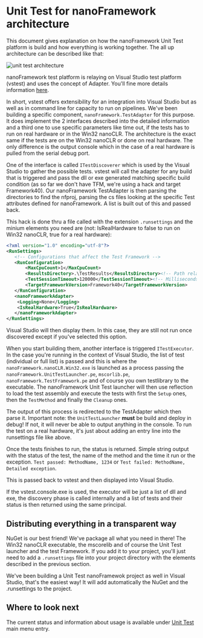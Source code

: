 # Unit Test for nanoFramework architecture

This document gives explanation on how the nanoFramework Unit Test platform is build and how everything is working together. The all up architecture can be described like that:

![unit test architecture](../../images/test-architecture.png)

nanoFramework test platform is relaying on Visual Studio test platform (vstest) and uses the concept of Adapter. You'll fine more details information [here](https://github.com/Microsoft/vstest-docs/blob/master/RFCs/0004-Adapter-Extensibility.md).

In short, vstest offers extensibility for an integration into Visual Studio but as well as in command line for capacity to run on pipelines. We've been building a specific component, `nanoFramework.TestAdapter` for this purpose. It does implement the 2 interfaces described into the detailed information and a third one to use specific parameters like time out, if the tests has to run on real hardware or in the Win32 nanoCLR. The architecture is the exact same if the tests are on the Win32 nanoCLR or done on real hardware. The only difference is the output console which in the case of a real hardware is pulled from the serial debug port.

One of the interface is called `ITestDiscoverer` which is used by the Visual Studio to gather the possible tests. vstest will call the adapter for any build that is triggered and pass the dll or exe generated matching specific build condition (as so far we don't have TFM, we're using a hack and target Framework40). Our nanoFramework TestAdapter is then parsing the directories to find the nfproj, parsing the cs files looking at the specific Test attributes defined for nanoFramework. A list is built out of this and passed back.

This hack is done thru a file called with the extension `.runsettings` and the minium elements you need are (not: IsRealHardware to false to run on Win32 nanoCLR, true for a real hardware):

```xml
<?xml version="1.0" encoding="utf-8"?>
<RunSettings>
   <!-- Configurations that affect the Test Framework -->
   <RunConfiguration>
       <MaxCpuCount>1</MaxCpuCount>
       <ResultsDirectory>.\TestResults</ResultsDirectory><!-- Path relative to solution directory -->
       <TestSessionTimeout>120000</TestSessionTimeout><!-- Milliseconds -->
       <TargetFrameworkVersion>Framework40</TargetFrameworkVersion>
   </RunConfiguration>
   <nanoFrameworkAdapter>
    <Logging>None</Logging>
    <IsRealHardware>True</IsRealHardware>
   </nanoFrameworkAdapter>
</RunSettings>
```

Visual Studio will then display them. In this case, they are still not run once discovered except if you've selected this option.

When you start building them, another interface is triggered `ITestExecutor`. In the case you're running in the context of Visual Studio, the list of test (individual or full list) is passed and this is where the `nanoFramework.nanoCLR.Win32.exe` is launched as a process passing the `nanoFramework.UnitTestLauncher.pe`, `mscorlib.pe`, `nanoFramework.TestFramework.pe` and of course you own testlibrary to the executable. The nanoFramework Unit Test launcher will then use reflection to load the test assembly and execute the tests with first the `Setup` ones, then the `TestMethod` and finally the `Cleanup` ones.

The output of this process is redirected to the TestAdapter which then parse it. Important note: the `UnitTestLauncher` **must** be build and deploy in debug! If not, it will never be able to output anything in the console. To run the test on a real hardware, it's just about adding an entry line into the runsettings file like above.

Once the tests finishes to run, the status is returned. Simple string output with the status of the test, the name of the method and the time it run or the exception. `Test passed: MethodName, 1234` or `Test failed: MethodName, Detailed exception`.

This is passed back to vstest and then displayed into Visual Studio.

If the vstest.console.exe is used, the executor will be just a list of dll and exe, the discovery phase is called internally and a list of tests and their status is then returned using the same principal.

## Distributing everything in a transparent way

NuGet is our best friend! We've package all what you need in there! The Win32 nanoCLR executable, the mscorelib and of course the Unit Test launcher and the test Framework. If you add it to your project, you'll just need to add a `.runsettings` file into your project directory with the elements described in the previous section.

We've been building a Unit Test nanoFramewok project as well in Visual Studio, that's the easiest way! It will add automatically the NuGet and the .runsettings to the project.

## Where to look next

The current status and information about usage is available under [Unit Test](./index.md) main menu entry.
